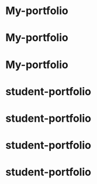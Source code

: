# My-portfolio
# My-portfolio
# My-portfolio
# student-portfolio
# student-portfolio
# student-portfolio
# student-portfolio
